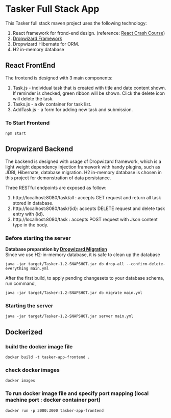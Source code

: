 
# Tasker Full Stack App

This Tasker full stack maven project uses the following technology:
1. React framework for frond-end design. (reference: [React Crash Course](https://www.youtube.com/watch?v=w7ejDZ8SWv8&t=3573s))
2. [Dropwizard Framework](https://www.dropwizard.io/)
3. Dropwizard Hibernate for ORM.
4. H2 in-memory database

## React FrontEnd
The frontend is designed with 3 main components:
1. Task.js - individual task that is created with title and date content shown. If reminder is checked, green ribbon will be shown. Click the delete icon will delete the task.
2. Tasks.js - a div container for task list.
3. AddTask.js - a form for adding new task and submission.

### To Start Frontend
```
npm start
```

## Dropwizard Backend

The backend is designed with usage of Dropwizard framework, which is a light weight dependency injection framework with handy plugins, such as JDBI, Hibernate, database migration. H2 in-memory database is chosen in this project for demonstration of data persistance. 

Three RESTful endpoints are exposed as follow:
1. http://localhost:8080/task/all : accepts GET request and return all task stored in database.
2. http://localhost:8080/task/{id}: accepts DELETE request and delete task entry with {id}.
3. http://localhost:8080/task : accepts POST request with Json content type in the body.

### Before starting the server
**Database preparation by [Dropwizard Migration](https://www.dropwizard.io/en/latest/manual/migrations.html)**\
Since we use H2-in-memory database, it is safe to clean up the database 

```
java -jar target/Tasker-1.2-SNAPSHOT.jar db drop-all --confirm-delete-everything main.yml
```

After the first build, to apply pending changesets to your database schema, run command,
```
java -jar target/Tasker-1.2-SNAPSHOT.jar db migrate main.yml
```


### Starting the server
```
java -jar target/Tasker-1.2-SNAPSHOT.jar server main.yml 
```

## Dockerized



### build the docker image file

```
docker build -t tasker-app-frontend .
```

### check docker images

```
docker images
```

### To run docker image file and specify port mapping (local machine port : docker container port)
```
docker run -p 3000:3000 tasker-app-frontend
```


